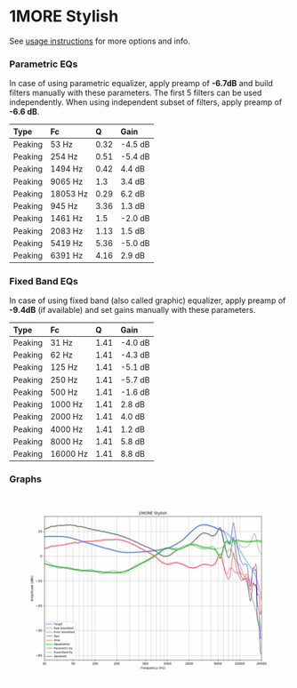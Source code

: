# 1MORE Stylish
See [usage instructions](https://github.com/jaakkopasanen/AutoEq#usage) for more options and info.

### Parametric EQs
In case of using parametric equalizer, apply preamp of **-6.7dB** and build filters manually
with these parameters. The first 5 filters can be used independently.
When using independent subset of filters, apply preamp of **-6.6 dB**.

| Type    | Fc       |    Q | Gain    |
|:--------|:---------|:-----|:--------|
| Peaking | 53 Hz    | 0.32 | -4.5 dB |
| Peaking | 254 Hz   | 0.51 | -5.4 dB |
| Peaking | 1494 Hz  | 0.42 | 4.4 dB  |
| Peaking | 9065 Hz  | 1.3  | 3.4 dB  |
| Peaking | 18053 Hz | 0.29 | 6.2 dB  |
| Peaking | 945 Hz   | 3.36 | 1.3 dB  |
| Peaking | 1461 Hz  | 1.5  | -2.0 dB |
| Peaking | 2083 Hz  | 1.13 | 1.5 dB  |
| Peaking | 5419 Hz  | 5.36 | -5.0 dB |
| Peaking | 6391 Hz  | 4.16 | 2.9 dB  |

### Fixed Band EQs
In case of using fixed band (also called graphic) equalizer, apply preamp of **-9.4dB**
(if available) and set gains manually with these parameters.

| Type    | Fc       |    Q | Gain    |
|:--------|:---------|:-----|:--------|
| Peaking | 31 Hz    | 1.41 | -4.0 dB |
| Peaking | 62 Hz    | 1.41 | -4.3 dB |
| Peaking | 125 Hz   | 1.41 | -5.1 dB |
| Peaking | 250 Hz   | 1.41 | -5.7 dB |
| Peaking | 500 Hz   | 1.41 | -1.6 dB |
| Peaking | 1000 Hz  | 1.41 | 2.8 dB  |
| Peaking | 2000 Hz  | 1.41 | 4.0 dB  |
| Peaking | 4000 Hz  | 1.41 | 1.2 dB  |
| Peaking | 8000 Hz  | 1.41 | 5.8 dB  |
| Peaking | 16000 Hz | 1.41 | 8.8 dB  |

### Graphs
![](./1MORE%20Stylish.png)